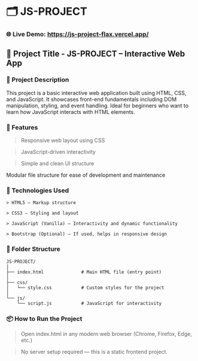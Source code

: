 # 🗂️ JS-PROJECT

### 🌐 Live Demo: https://js-project-flax.vercel.app/

## 📌 Project Title - JS-PROJECT – Interactive Web App
### 📝 Project Description
This project is a basic interactive web application built using HTML, CSS, and JavaScript. It showcases front-end fundamentals including DOM manipulation, styling, and event handling. Ideal for beginners who want to learn how JavaScript interacts with HTML elements.

### 🚀 Features
> Responsive web layout using CSS

> JavaScript-driven interactivity

> Simple and clean UI structure

Modular file structure for ease of development and maintenance

### 🧰 Technologies Used
    > HTML5 – Markup structure

    > CSS3 – Styling and layout

    > JavaScript (Vanilla) – Interactivity and dynamic functionality

    > Bootstrap (Optional) – If used, helps in responsive design
### 📁 Folder Structure

    JS-PROJECT/
    │
    ├── index.html              # Main HTML file (entry point)
    │
    ├── css/
    │   └── style.css           # Custom styles for the project
    │
    └── js/
        └── script.js           # JavaScript for interactivity
### 📦 How to Run the Project

> Open index.html in any modern web browser (Chrome, Firefox, Edge, etc.)



>No server setup required — this is a static frontend project.


